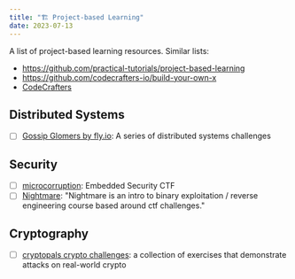 ```yaml
---
title: "🏗️ Project-based Learning"
date: 2023-07-13
---
```


A list of project-based learning resources. Similar lists:
- https://github.com/practical-tutorials/project-based-learning
- https://github.com/codecrafters-io/build-your-own-x
- [CodeCrafters](https://app.codecrafters.io/)

## Distributed Systems
- [ ] [Gossip Glomers by fly.io](https://fly.io/dist-sys/): A series of distributed systems challenges

## Security
- [ ] [microcorruption](https://microcorruption.com/): Embedded Security CTF
- [ ] [Nightmare](https://guyinatuxedo.github.io/): "Nightmare is an intro to binary exploitation / reverse engineering course based around ctf challenges."

## Cryptography
- [ ] [cryptopals crypto challenges](https://cryptopals.com/): a collection of exercises that demonstrate attacks on real-world crypto
